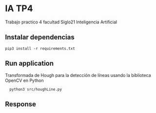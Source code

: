 # IA TP4
Trabajo practico 4 facultad Siglo21 Inteligencia Artificial


## Instalar dependencias
```
pip3 install -r requirements.txt  
```

## Run application
Transformada de Hough para la detección de líneas usando la biblioteca OpenCV en Python
```
  python3 src/houghLine.py
```

## Response
  